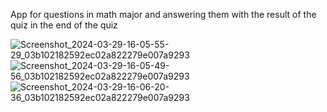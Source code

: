 App for questions in math major and answering them with the result of the quiz in the end of the quiz 

![Screenshot_2024-03-29-16-05-55-29_03b102182592ec02a822279e007a9293](https://github.com/swilam202/Quiz-app/assets/123952365/3a85d5c1-bab6-49e3-848a-a14e70b26ede)
![Screenshot_2024-03-29-16-05-49-56_03b102182592ec02a822279e007a9293](https://github.com/swilam202/Quiz-app/assets/123952365/187f52f7-1229-4597-9698-5e68c0aab2a5)
![Screenshot_2024-03-29-16-06-20-36_03b102182592ec02a822279e007a9293](https://github.com/swilam202/Quiz-app/assets/123952365/1a03b83d-64d2-466b-a477-f82d229c0967)
